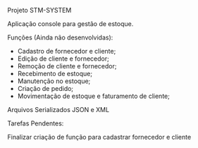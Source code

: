 Projeto STM-SYSTEM

Aplicação console para gestão de estoque.

Funções (Ainda não desenvolvidas):
- Cadastro de fornecedor e cliente;
- Edição de cliente e fornecedor;
- Remoção de cliente e fornecedor;
- Recebimento de estoque;
- Manutenção no estoque;
- Criação de pedido;
- Movimentação de estoque e faturamento de cliente;

Arquivos Serializados JSON e XML

Tarefas Pendentes:

Finalizar criação de função para cadastrar fornecedor e cliente
